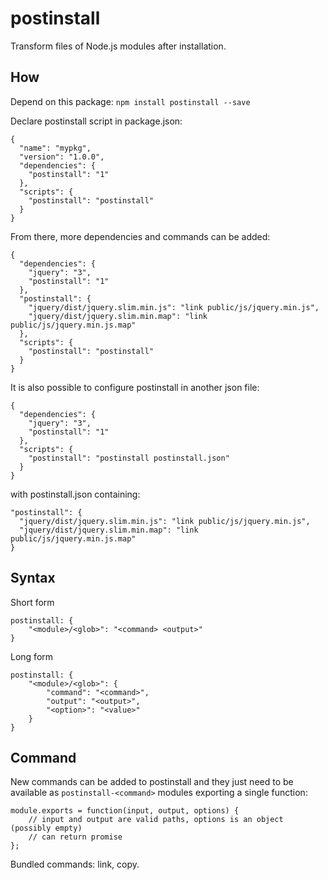postinstall
===========

Transform files of Node.js modules after installation.

How
---

Depend on this package:
`npm install postinstall --save`

Declare postinstall script in package.json:

```
{
  "name": "mypkg",
  "version": "1.0.0",
  "dependencies": {
    "postinstall": "1"
  },
  "scripts": {
    "postinstall": "postinstall"
  }
}
```

From there, more dependencies and commands can be added:

```
{
  "dependencies": {
    "jquery": "3",
    "postinstall": "1"
  },
  "postinstall": {
    "jquery/dist/jquery.slim.min.js": "link public/js/jquery.min.js",
    "jquery/dist/jquery.slim.min.map": "link public/js/jquery.min.js.map"
  },
  "scripts": {
    "postinstall": "postinstall"
  }
}
```

It is also possible to configure postinstall in another json file:

```
{
  "dependencies": {
    "jquery": "3",
    "postinstall": "1"
  },
  "scripts": {
    "postinstall": "postinstall postinstall.json"
  }
}
```

with postinstall.json containing:
```
"postinstall": {
  "jquery/dist/jquery.slim.min.js": "link public/js/jquery.min.js",
  "jquery/dist/jquery.slim.min.map": "link public/js/jquery.min.js.map"
}
```


Syntax
------

Short form
```
postinstall: {
	"<module>/<glob>": "<command> <output>"
}
```

Long form
```
postinstall: {
	"<module>/<glob>": {
		"command": "<command>",
		"output": "<output>",
		"<option>": "<value>"
	}
}
```

Command
-------

New commands can be added to postinstall and they just need to be available
as `postinstall-<command>` modules exporting a single function:

```
module.exports = function(input, output, options) {
	// input and output are valid paths, options is an object (possibly empty)
	// can return promise
};
```

Bundled commands: link, copy.


